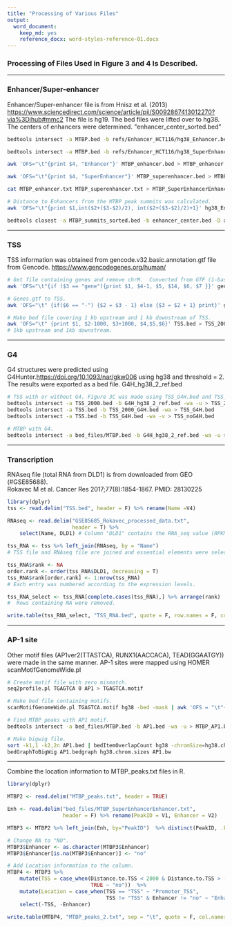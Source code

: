 ```yaml
---
title: "Processing of Various Files"
output:
  word_document: 
    keep_md: yes
    reference_docx: word-styles-reference-01.docx
---
```

### Processing of Files Used in Figure 3 and 4 Is Described.
***
### Enhancer/Super-enhancer  
Enhancer/Super-enhancer file is from Hnisz et al. (2013) https://www.sciencedirect.com/science/article/pii/S0092867413012270?via%3Dihub#mmc2
The file is hg19. The bed files were lifted over to hg38. The centers of enhancers were determined. "enhancer_center_sorted.bed"
<br>

```bash
bedtools intersect -a MTBP.bed -b refs/Enhancer_HCT116/hg38_Enhancer.bed -wa -u > MTBP_enhancer.bed

bedtools intersect -a MTBP.bed -b refs/Enhancer_HCT116/hg38_SuperEnhancer.bed -wa -u > MTBP_superenhancer.bed

awk 'OFS="\t"{print $4, "Enhancer"}' MTBP_enhancer.bed > MTBP_enhancer.txt

awk 'OFS="\t"{print $4, "SuperEnhancer"}' MTBP_superenhancer.bed > MTBP_superenhancer.txt

cat MTBP_enhancer.txt MTBP_superenhancer.txt > MTBP_SuperEnhancerEnhancer.txt

# Distance to Enhancers from the MTBP peak summits was calculated.
awk 'OFS="\t"{print $1,int($2+($3-$2)/2), int($2+($3-$2)/2)+1}' hg38_Enhancer.bed |bedtools sort > enhancer_center.bed # Center of the enhancers.  

bedtools closest -a MTBP_summits_sorted.bed -b enhancer_center.bed -D a > MTBPtoEnhancer.bed  # Distance from the MTBP peaks to the center of the enhancers.
```
***
### TSS
TSS information was obtained from gencode.v32.basic.annotation.gtf file from Gencode.
https://www.gencodegenes.org/human/


```bash
# Get file containing genes and remove chrM.  Converted from GTF (1-based) to bed files (0-based). 
awk 'OFS="\t"{if ($3 == "gene"){print $1, $4-1, $5, $14, $6, $7 }}' gencode.v32.basic.annotation.gtf | awk 'OFS="\t" {if ($1!="chrM"){print$0}}' > gencode.genes.bed  # 60572 genes.  

# Genes.gtf to TSS.
awk 'OFS="\t" {if($6 == "-") {$2 = $3 - 1} else {$3 = $2 + 1} print}' gencode.genes.bed |awk -F'"' '$1=$1' OFS="\t" | awk 'OFS="\t" {print $1, $2, $3, $4,$6,$7}' >TSS1.bed

# Make bed file covering 1 kb upstream and 1 kb downstream of TSS.
awk 'OFS="\t" {print $1, $2-1000, $3+1000, $4,$5,$6}' TSS.bed > TSS_2000.bed
# 1kb upstream and 1kb downstream.
```
***
### G4 
G4 structures were predicted using G4Hunter.https://doi.org/10.1093/nar/gkw006 using hg38 and threshold = 2.
The results were exported as a bed file. G4H_hg38_2_ref.bed


```bash
# TSS with or without G4. Figure 3C was made using TSS_G4H.bed and TSS_noG4H.bed.
bedtools intersect -a TSS_2000.bed -b G4H_hg38_2_ref.bed -wa -u > TSS_2000_G4H.bed
bedtools intersect -a TSS.bed -b TSS_2000_G4H.bed -wa > TSS_G4H.bed
bedtools intersect -a TSS.bed -b TSS_G4H.bed -wa -v > TSS_noG4H.bed

# MTBP with G4.
bedtools intersect -a bed_files/MTBP.bed -b G4H_hg38_2_ref.bed -wa -u > MTBP_G4H.bed
```
***
### Transcription
RNAseq file (total RNA from DLD1) is from downloaded from GEO (#GSE85688).    
Rokavec M et al. Cancer Res 2017;77(8):1854-1867. PMID: 28130225


```r
library(dplyr)
tss <- read.delim("TSS.bed", header = F) %>% rename(Name =V4)

RNAseq <- read.delim("GSE85685_Rokavec_processed_data.txt", 
                     header = T) %>% 
    select(Name, DLD1) # Column "DLD1" contains the RNA_seq value (RPKM).

tss_RNA <- tss %>% left_join(RNAseq, by = "Name") 
# TSS file and RNAseq file are joined and essential elements were selected.

tss_RNA$rank <- NA
order.rank <- order(tss_RNA$DLD1, decreasing = T)
tss_RNA$rank[order.rank] <- 1:nrow(tss_RNA)  
# Each entry was numbered according to the expression levels.

tss_RNA_select <- tss_RNA[complete.cases(tss_RNA),] %>% arrange(rank)  
#  Rows containing NA were removed.

write.table(tss_RNA_select, "TSS_RNA.bed", quote = F, row.names = F, col.names = F, sep = "\t") # All genes with RNA info were arranged from high to no expression.
```
***
### AP-1 site  
Other motif files (AP1ver2(TTASTCA), RUNX1(AACCACA), TEAD(GGAATGY)) were made in the same manner. AP-1 sites were mapped using HOMER scanMotifGenomeWide.pl


```bash
# Create motif file with zero mismatch. 
seq2profile.pl TGAGTCA 0 AP1 > TGAGTCA.motif  

# Make bed file containing motifs.  
scanMotifGenomeWide.pl TGAGTCA.motif hg38 -bed -mask | awk 'OFS = "\t"{print $1, $2-1, $3,$4,$5,$6}' > AP1.bed 

# Find MTBP peaks with AP1 motif.
bedtools intersect -a bed_files/MTBP.bed -b AP1.bed -wa -u > MTBP_AP1.bed

# Make bigwig file.
sort -k1,1 -k2,2n AP1.bed | bedItemOverlapCount hg38 -chromSize=hg38.chrom.sizes stdin > AP1.bedgraph;
bedGraphToBigWig AP1.bedgraph hg38.chrom.sizes AP1.bw
```
***
Combine the location information to MTBP_peaks.txt files in R.  

```r
library(dplyr)

MTBP2 <- read.delim("MTBP_peaks.txt", header = TRUE)

Enh <- read.delim("bed_files/MTBP_SuperEnhancerEnhancer.txt", 
                  header = F) %>% rename(PeakID = V1, Enhancer = V2) 

MTBP3 <- MTBP2 %>% left_join(Enh, by="PeakID")  %>% distinct(PeakID, .keep_all = TRUE)

# Change NA to "NO".
MTBP3$Enhancer <- as.character(MTBP3$Enhancer)
MTBP3$Enhancer[is.na(MTBP3$Enhancer)] <- "no"

# Add Location information to the column.
MTBP4 <- MTBP3 %>% 
    mutate(TSS = case_when(Distance.to.TSS < 2000 & Distance.to.TSS > -2000 ~ "TSS",
                           TRUE ~ "no"))  %>%
    mutate(Location = case_when(TSS == "TSS" ~ "Promoter_TSS", 
                                TSS != "TSS" & Enhancer != "no" ~ "Enhancer_SuperEnhancer", TSS != "TSS" & Enhancer == "no" ~ "Others")) %>% 
    select(-TSS, -Enhancer)

write.table(MTBP4, "MTBP_peaks_2.txt", sep = "\t", quote = F, col.names = TRUE,row.names = F )
```
